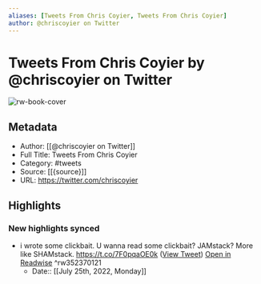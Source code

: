 ```yaml
---
aliases: [Tweets From Chris Coyier, Tweets From Chris Coyier]
author: @chriscoyier on Twitter
---
```

# Tweets From Chris Coyier by @chriscoyier on Twitter

![rw-book-cover](https://pbs.twimg.com/profile_images/883049860332609537/IsUISvAq.jpg)

## Metadata
- Author: [[@chriscoyier on Twitter]]
- Full Title: Tweets From Chris Coyier
- Category: #tweets
- Source: [[{source}]]
- URL: https://twitter.com/chriscoyier

## Highlights
### New highlights synced
- i wrote some clickbait.
  U wanna read some clickbait?
  JAMstack? More like SHAMstack. https://t.co/7F0pqaOE0k ([View Tweet](https://twitter.com/chriscoyier/status/1136296097419186178)) [Open in Readwise](https://readwise.io/open/352370121) ^rw352370121
    - Date:: [[July 25th, 2022, Monday]]
